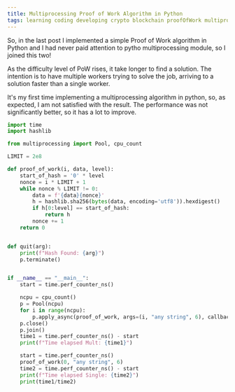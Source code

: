 ```yaml
---
title: Multiprocessing Proof of Work Algorithm in Python
tags: learning coding developing crypto blockchain proofOfWork multiprocessing
---
```


So, in the last post I implemented a simple Proof of Work algorithm in Python and I had never paid attention to pytho multiprocessing module, so I joined this two!

As the difficulty level of PoW rises, it take longer to find a solution. The intention is to have multiple workers trying to solve the job, arriving to a solution faster than a single worker.

It's my first time implementing a multiprocessing algorithm in python, so, as expected, I am not satisfied with the result. The performance was not significantly better, so it has a lot to improve.


```python
import time
import hashlib

from multiprocessing import Pool, cpu_count

LIMIT = 2e8

def proof_of_work(i, data, level):
    start_of_hash = '0' * level
    nonce = i * LIMIT + 1
    while nonce % LIMIT != 0:
        data = f'{data}{nonce}'
        h = hashlib.sha256(bytes(data, encoding='utf8')).hexdigest()
        if h[0:level] == start_of_hash:
            return h
        nonce += 1
    return 0


def quit(arg):
    print(f"Hash Found: {arg}")
    p.terminate()


if __name__ == "__main__":
    start = time.perf_counter_ns()

    ncpu = cpu_count()
    p = Pool(ncpu)
    for i in range(ncpu):
        p.apply_async(proof_of_work, args=(i, "any string", 6), callback=quit)
    p.close()
    p.join()
    time1 = time.perf_counter_ns() - start
    print(f"Time elapsed Mult: {time1}")

    start = time.perf_counter_ns()
    proof_of_work(0, "any string", 6)
    time2 = time.perf_counter_ns() - start
    print(f"Time elapsed Single: {time2}")
    print(time1/time2)

```
